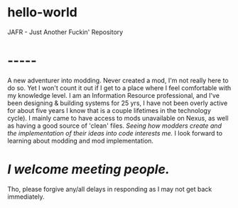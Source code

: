 # hello-world
JAFR - Just Another Fuckin' Repository
# -----
A new adventurer into modding.
Never created a mod, I'm not really here to do so. Yet I won't count it out if I get to a place where I feel comfortable with my knowledge level.
I am an Information Resource professional, and I've been designing & building systems for 25 yrs, I have not been overly active for about five years I know that is a couple lifetimes in the technology cycle).
I mainly came to have access to mods unavailable on Nexus, as well as having a good source of 'clean' files.
*Seeing how modders create and the implementation of their ideas into code interests me.*
I look forward to learning about modding and mod implementation.
# *I welcome meeting people.*
Tho, please forgive any/all delays in responding as I may not get back immediately.

